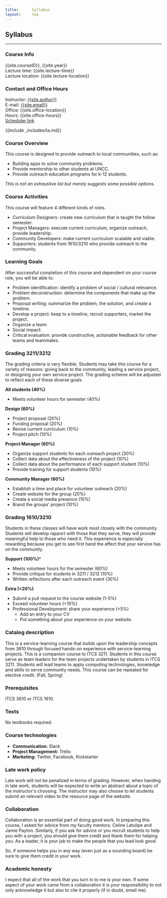 ```yaml
---
title:      Syllabus
layout:     top
---
```


Syllabus
-

<hr/>

### Course Info

{{site.courseID}}, {{site.year}}<br />
Lecture time: {{site.lecture-time}}<br />
Lecture location: {{site.lecture-location}}

### Contact and Office Hours
Instructor: [{{site.author}}]({{site.authorURL}}) <br />
E-mail: [{{site.email}}](mailto:{{site.email}})<br />
Office: {{site.office-location}}<br />
Hours: {{site.office-hours}}<br />
<a href="{{site.schedule-link}}">Scheduler link</a>

{{include _includes/ta.md}}

### Course Overview

This course is designed to provide outreach to local communities, such as:

* Building apps to solve community problems.
* Provide mentorship to other students at UNCC.
* Provide outreach education programs for k-12 students.

*This is not an exhaustive list but merely suggests some possible options.*

### Course Activities

This course will feature 4 different kinds of roles.

* Curriculum Designers: create new curriculum that is taught the follow semester.
* Project Managers: execute current curriculum, organize outreach, provide leadership.
* Community Developers: make current curriculum scalable and viable.
* Supporters: students from 1610/3210 who provide outreach to the community.

### Learning Goals

After successful completion of this course and dependent on your course role, you will be able to:

* Problem identification: identify a problem of social / cultural relevance.
* Problem deconstruction: determine the components that make up the problem.
* Proposal writing: summarize the problem, the solution, and create a timeline.
* Develop a project: keep to a timeline, recruit supporters, market the project.
* Organize a team:
* Social impact:
* Critical evaluation: provide constructive, actionable feedback for other teams and teammates.

### Grading 3211/3212

The grading criteria is very flexible. Students may take this course for a
variety of reasons: giving back to the community, leading a service
project, or designing your own service project. The grading scheme will be
adjusted to reflect each of these diverse goals.

**All students (40%)**

- Meets volunteer hours for semester (40%)

**Design (60%)**

- Project proposal (20%)
- Funding proposal (20%)
- Revise current curriculum (10%)
- Project pitch (10%)

**Project Manager (60%)**

- Organize support students for each outreach project (30%)
- Collect data about the effectiveness of the project (10%)
- Collect data about the performance of each support student (10%)
- Provide training for support students (10%)

**Community Manager (60%)**

- Establish a time and place for volunteer outreach (20%)
- Create website for the group (20%)
- Create a social media presence (10%)
- Brand the groups' project (10%)


### Grading 1610/3210

Students in these classes will have work most closely with the community.
Students will develop rapport with those that they serve, they will provide
meaningful help to those who need it. This experience is especially rewarding
because you get to see first hand the affect that your service has on the community.

**Support (100%)***

- Meets volunteer hours for the semester (60%)
- Provide critique for students in 3211 / 3212 (10%)
- Written reflections after each outreach event (30%)

**Extra (<20%)**

- Submit a pull request to the course website (1-5%)
- Exceed volunteer hours (<10%)
- Professional Development: share your experience (<5%)
    - Add an entry to your CV
    - Put something about your experience on your website.


### Catalog description

This is a service-learning course that builds upon the leadership concepts from 3610 through focused hands-on experience with service-learning projects. This is a companion course to ITCS 3211. Students in this course serve as team leaders for the team projects undertaken by students in ITCS 3211. Students will lead teams to apply computing technologies, knowledge and skills to serve community needs. This course can be repeated for elective credit. (Fall, Spring)

### Prerequisites

ITCS 3610 or ITCS 1610.

### Texts

No textbooks required.

### Course technologies

- **Communication:** Slack
- **Project Management:** Trello
- **Marketing:** Twitter, Facebook, Kickstarter

### Late work policy

Late work will not be penalized in terms of grading. However, when handing
in late work, students will be expected to write an abstract about a topic
of the instructor's choosing. The instructor may also choose to let students
submit an relevant video to the resource page of the website.

### Collaboration

Collaboration is an essential part of doing good work. In preparing
this course, I asked for advice from my faculty mentors: Celine Latulipe and
Jamie Payton. Similarly, if you ask for advice or you recruit students to
help you with a project, you should give them credit and thank them for
helping you. As a leader, it is your job to make the people that you
lead look good.

So, if someone helps you in any way (even just as a sounding board) be sure to
give them credit in your work.

### Academic honesty

I expect that all of the work that you turn in to me is your own. If some aspect
of your work came from a collaboration it is your responsibility to not only
acknowledge it but also to cite it properly (if in doubt, email me).
